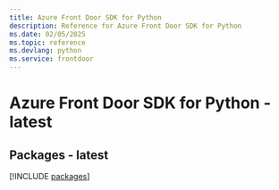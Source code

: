 ```yaml
---
title: Azure Front Door SDK for Python
description: Reference for Azure Front Door SDK for Python
ms.date: 02/05/2025
ms.topic: reference
ms.devlang: python
ms.service: frontdoor
---
```

# Azure Front Door SDK for Python - latest
## Packages - latest
[!INCLUDE [packages](front-door-index.md)]
